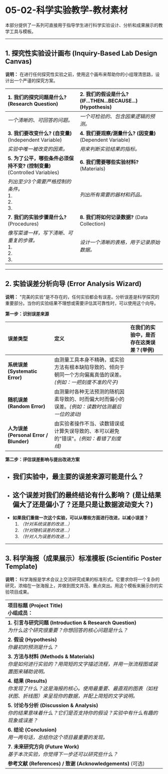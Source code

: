 # 05-02-科学实验教学-教材素材

本部分提供了一系列可直接用于指导学生进行科学实验设计、分析和成果展示的教学工具与模板。

---

## 1. 探究性实验设计画布 (Inquiry-Based Lab Design Canvas)

**说明：** 在进行任何探究性实验之前，使用这个画布来帮助你的小组理清思路，设计出一个严谨的探究方案。

| **1. 我们的探究问题是什么?** (Research Question) | **2. 我们的假设是什么? (IF...THEN...BECAUSE...)** (Hypothesis) |
| :--- | :--- |
| *一个清晰的、可回答的问题。* | *一个可检验的、包含因果逻辑的预测。* |
| **3. 我们要改变什么? (自变量)** (Independent Variable) | **4. 我们要观察/测量什么? (因变量)** (Dependent Variable) |
| *实验中唯一被改变的因素。* | *用来判断实验结果的指标。* |
| **5. 为了公平，哪些条件必须保持不变? (控制变量)** (Controlled Variables) | **6. 我们需要哪些实验材料?** (Materials) |
| *列出至少3个需要严格控制的条件。* <br> 1. <br> 2. <br> 3. | *列出所有需要的器材和药品。* |
| **7. 我们的实验步骤是什么?** (Procedures) | **8. 我们将如何记录数据?** (Data Collection) |
| *像写菜谱一样，写下清晰、可重复的步骤。*<br> 1. <br> 2. <br> 3. | *设计一个清晰的表格，用于记录原始数据。* |

---

## 2. 实验误差分析向导 (Error Analysis Wizard)

**说明：** "完美的实验"是不存在的，任何实验都会有误差。分析误差是科学探究的重要部分。当你的实验结果不理想或需要评估其可靠性时，可以使用这个向导。

**第一步：识别误差来源**

| **误差类型** | **定义** | **在我们的实验中，是否存在这类误差？(举例)** |
| :--- | :--- | :--- |
| **系统误差 (Systematic Error)** | 由测量工具本身不精确，或实验方法有根本缺陷导致的、倾向于朝同一个方向偏离真值的误差。*(例如：一把刻度不准的尺子)* | |
| **随机误差 (Random Error)** | 由测量时各种无法预测的随机因素导致的、时而偏大时而偏小的误差。*(例如：读数时估测最后一位的波动)* | |
| **人为误差 (Personal Error / Blunder)** | 由实验者操作不当、读数错误或计算失误导致的、本可以避免的"错误"。*(例如：看错了刻度线)* | |

**第二步：评估误差影响与提出改进方案**

-   **我们实验中，最主要的误差来源可能是什么？**
    -
-   **这个误差对我们的最终结论有什么影响？** (是让结果偏大了还是偏小了？还是只是让数据波动变大？)
    -
-   **如果我们重做一次这个实验，可以从哪些方面进行改进，以减小误差？**
    1. *（针对系统误差的改进...）*
    2. *（针对随机误差的改进...）*
    3. *（针对人为误差的改进...）*

---

## 3. 科学海报（成果展示）标准模板 (Scientific Poster Template)

**说明：** 科学海报是学术会议上交流研究成果的标准形式。它要求你将一个复杂的研究，浓缩在一张海报上，并做到图文并茂、重点突出。用这个模板来展示你的实验项目成果。

| **项目标题 (Project Title)**<br>小组成员： |
| :--- |
| **1. 引言与研究问题 (Introduction & Research Question)**<br> *为什么这个研究很重要？你想回答的核心问题是什么？* |
| **2. 假设 (Hypothesis)**<br> *你最初的预测是什么？* |
| **3. 方法与材料 (Methods & Materials)**<br> *你是如何进行实验的？用简短的文字描述流程，并用一张流程图或装置图来辅助说明。* |
| **4. 结果 (Results)**<br> *你发现了什么？这是海报的核心。使用最重要、最直观的图表（如柱状图、折线图）来呈现你的数据，并配上简短的文字说明。* |
| **5. 讨论与分析 (Discussion & Analysis)**<br> *你的结果意味着什么？它们是否支持你的假设？实验中有什么有趣的现象或误差？* |
| **6. 结论 (Conclusion)**<br> *用一两句话，总结你这个项目最重要的发现。* |
| **7. 未来研究方向 (Future Work)**<br> *基于本次实验，你觉得下一步还可以研究些什么？* |
| **参考文献 (References) / 致谢 (Acknowledgements)** (可选) | 